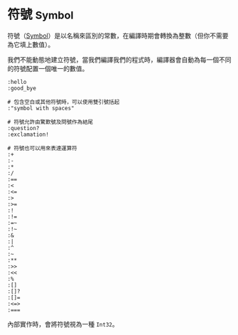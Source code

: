 # 符號 <small>Symbol</small>

符號（[Symbol](http://crystal-lang.org/api/Symbol.html)）是以名稱來區別的常數，在編譯時期會轉換為整數（但你不需要為它填上數值）。

我們不能動態地建立符號，當我們編譯我們的程式時，編譯器會自動為每一個不同的符號配置一個唯一的數值。

```crystal
:hello
:good_bye

# 包含空白或其他符號時，可以使用雙引號括起
:"symbol with spaces"

# 符號允許由驚歎號及問號作為結尾
:question?
:exclamation!

# 符號也可以用來表達運算符
:+
:-
:*
:/
:==
:<
:<=
:>
:>=
:!
:!=
:=~
:!~
:&
:|
:^
:~
:**
:>>
:<<
:%
:[]
:[]?
:[]=
:<=>
:===
```

內部實作時，會將符號視為一種 `Int32`。
